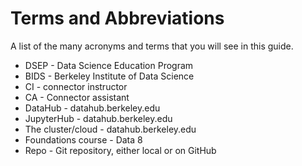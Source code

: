 # Terms and Abbreviations

A list of the many acronyms and terms that you will see in this guide.

* DSEP - Data Science Education Program
* BIDS - Berkeley Institute of Data Science
* CI - connector instructor
* CA - Connector assistant
* DataHub - datahub.berkeley.edu 
* JupyterHub - datahub.berkeley.edu
* The cluster/cloud - datahub.berkeley.edu
* Foundations course - Data 8
* Repo - Git repository, either local or on GitHub



